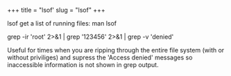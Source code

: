+++
title = "lsof'
slug =  "lsof"
+++

lsof get a list of running files: man lsof

grep -ir 'root' 2>&1 | grep '123456' 2>&1 | grep -v 'denied'

Useful for times when you are ripping through the entire file system (with or without priviliges) and supress the 'Access denied' messages so inaccessible information is not shown in grep output.
